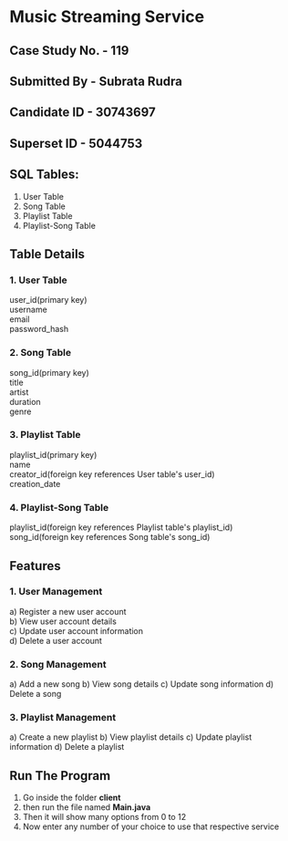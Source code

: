 # Music Streaming Service
## Case Study No. - 119
## Submitted By - Subrata Rudra
## Candidate ID - 30743697
## Superset ID - 5044753
## SQL Tables:
1. User Table
2. Song Table
3. Playlist Table
4. Playlist-Song Table
## Table Details
### 1. User Table
user_id(primary key)
<br/>
username
<br/>
email
<br/>
password_hash
### 2. Song Table
song_id(primary key)
<br/>
title
<br/>
artist
<br/>
duration
<br/>
genre
### 3. Playlist Table
playlist_id(primary key)
<br/>
name
<br/>
creator_id(foreign key references User table's user_id)
<br/>
creation_date
### 4. Playlist-Song Table
playlist_id(foreign key references Playlist table's playlist_id)
<br/>
song_id(foreign key references Song table's song_id)
## Features
### 1. User Management
a) Register a new user account
<br/>
b) View user account details
<br/>
c) Update user account information
<br/>
d) Delete a user account
### 2. Song Management
a) Add a new song
b) View song details
c) Update song information
d) Delete a song
### 3. Playlist Management
a) Create a new playlist
b) View playlist details
c) Update playlist information
d) Delete a playlist

## Run The Program
1. Go inside the folder **client**
2. then run the file named **Main.java**
3. Then it will show many options from 0 to 12
4. Now enter any number of your choice to use that respective service
